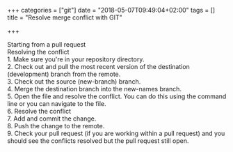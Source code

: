 +++
categories = ["git"]
date = "2018-05-07T09:49:04+02:00"
tags = []
title = "Resolve merge conflict with GIT"

+++
<!--more-->

Starting from a pull request  
Resolving the conflict  
1\. Make sure you're in your repository directory.  
2\. Check out and pull the most recent version of the destination (development) branch from the remote.  
3\. Check out the source (new-branch) branch.  
4\. Merge the destination branch into the new-names branch.  
5\. Open the file and resolve the conflict. You can do this using the command line or you can navigate to the file.   
6\. Resolve the conflict  
7\. Add and commit the change.  
8\. Push the change to the remote.  
9\. Check your pull request (if you are working within a pull request) and you should see the conflicts resolved but the pull request still open.